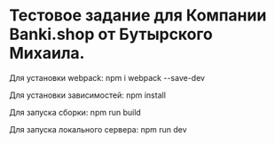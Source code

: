 # Тестовое задание для Компании Banki.shop от Бутырского Михаила. 

Для установки webpack: npm i webpack --save-dev  

Для установки зависимостей: npm install  

Для запуска сборки: npm run build  

Для запуска локального сервера: npm run dev